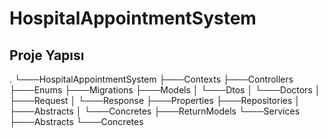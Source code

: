 # HospitalAppointmentSystem

## Proje Yapısı
.
└───HospitalAppointmentSystem
    ├───Contexts
    ├───Controllers
    ├───Enums
    ├───Migrations
    ├───Models
    │   └───Dtos
    │       └───Doctors
    │           ├───Request
    │           └───Response
    ├───Properties
    ├───Repositories
    │   ├───Abstracts
    │   └───Concretes
    ├───ReturnModels
    └───Services
        ├───Abstracts
        └───Concretes
